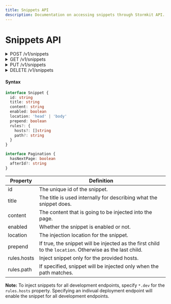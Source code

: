 ```yaml
---
title: Snippets API
description: Documentation on accessing snippets through Stormkit API.
---
```


# Snippets API

<details>

<summary>
  <span>POST </span><span>/v1/snippets</span>
</summary>

Add snippets.

```typescript
interface Request {
  snippets: []Snippet
}

interface Response {
  snippets: []Snippet
}
```

```bash
# Example

curl -X POST \
     -H 'Authorization: <api_key>' \
     -H 'Content-Type: application/javascript' \
     'https://api.stormkit.io/v1/snippets' \
     -d '{ "snippets": [{ "title": "Snippet title", "content":  "Hello World", "enabled":  true, "prepend":  false, "location": "head", "rules": { "hosts": ["example.org", "*.dev"], "path": "/my-path" } }] }'
```

</details>

<details>

<summary>
  <span>GET </span><span>/v1/snippets</span>
</summary>

Return all snippets of an environment.

```typescript
interface QueryString {
  afterId?: string
  hosts?: string
}

interface Response {
  snippets: []Redirect
  pagination: Pagination
}
```

```bash
# Example

curl -X GET \
     -H 'Authorization: <api_key>' \
     -H 'Content-Type: application/javascript' \
     'https://api.stormkit.io/v1/snippets'
```

```json
{
  "snippets": [
    {
      "id": "1501",
      "title": "Snippet title",
      "content": "Hello World",
      "enabled": true,
      "prepend": false,
      "location": "head",
      "rules": {
        "hosts": ["example.org", "*.dev"],
        "path": "/my-path"
      }
    }
  ],
  "pagination": {
    "hasNextPage": false
  }
}
```

To filter snippets by hosts, you can use the `hosts` querystring parameter. Multiple hosts should be separated by comma (`,`).

To paginate results, you can specify the `afterId` querystring parameter. This value is returned in the first `GET` request.

</details>

<details>

<summary>
  <span>PUT </span><span>/v1/snippets</span>
</summary>

Update the given snippet.

```typescript
interface Request {
  snippet: Snippet
}

interface Response {
  ok: boolean
}
```

```bash
# Example

curl -X PUT \
     -H 'Authorization: <api_key>' \
     -H 'Content-Type: application/javascript' \
     'https://api.stormkit.io/v1/snippets' \
     -d '{ "snippet": { "id": 1501, "title": "New title", "content":  "Hello World", "enabled":  true, "prepend":  false, "location": "head", "rules": { "hosts": ["example.org", "*.dev"], "path": "/my-path" } } }'
```

</details>

<details>

<summary>
  <span>DELETE </span><span>/v1/snippets</span>
</summary>

Delete Snippets with the given ids. You can delete maximum `100` snippets at a time.

```typescript
interface QueryString {
  ids: []string
}

interface Response {
  ok: boolean
}
```

```bash
# Example

curl -X PUT \
     -H 'Authorization: <api_key>' \
     -H 'Content-Type: application/javascript' \
     'https://api.stormkit.io/v1/snippets?ids=1501,5061'
```

</details>

#### Syntax

```typescript
interface Snippet {
  id: string
  title: string
  content: string
  enabled: boolean
  location: 'head' | 'body'
  prepend: boolean
  rules?: {
    hosts?: []string
    path?: string
  }
}

interface Pagination {
  hasNextPage: boolean
  afterId?: string
}
```

| Property    | Definition                                                                                               |
| ----------- | -------------------------------------------------------------------------------------------------------- |
| id          | The unique id of the snippet.                                                                            |
| title       | The title is used internally for describing what the snippet does.                                       |
| content     | The content that is going to be injected into the page.                                                  |
| enabled     | Whether the snippet is enabled or not.                                                                   |
| location    | The injection location for the snippet.                                                                  |
| prepend     | If true, the snippet will be injected as the first child to the `location`. Otherwise as the last child. |
| rules.hosts | Inject snippet only for the provided hosts.                                                              |
| rules.path  | If specified, snippet will be injected only when the path matches.                                       |

**Note:** To inject snippets for all development endpoints, specify `*.dev` for the `rules.hosts` property. Specifying an indivual deployment endpoint will enable the snippet for all development endpoints.

